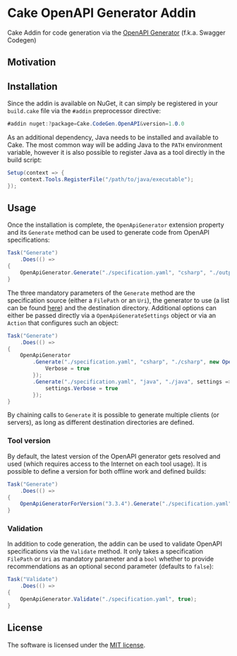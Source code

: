 # Cake OpenAPI Generator Addin
Cake Addin for code generation via the [OpenAPI Generator](https://openapi-generator.tech/) (f.k.a. Swagger Codegen)

## Motivation

## Installation
Since the addin is available on NuGet, it can simply be registered in your `build.cake` file via the `#addin` preprocessor directive:

``` csharp
#addin nuget:?package=Cake.CodeGen.OpenAPI&version=1.0.0
```

As an additional dependency, Java needs to be installed and available to Cake. The most common way will be adding Java to the `PATH` environment variable, however it is also possible to register Java as a tool directly in the build script:

``` csharp
Setup(context => {
    context.Tools.RegisterFile("/path/to/java/executable");
});
```

## Usage
Once the installation is complete, the `OpenApiGenerator` extension property and its `Generate` method can be used to generate code from OpenAPI specifications:

``` csharp
Task("Generate")
    .Does(() =>
{
    OpenApiGenerator.Generate("./specification.yaml", "csharp", "./output");
}
```

The three mandatory parameters of the `Generate` method are the specification source (either a `FilePath` or an `Uri`), the generator to use (a list can be found [here](https://openapi-generator.tech/docs/generators.html)) and the destination directory. Additional options can either be passed directly via a `OpenApiGenerateSettings` object or via an `Action` that configures such an object:

``` csharp
Task("Generate")
    .Does(() =>
{
    OpenApiGenerator
    	.Generate("./specification.yaml", "csharp", "./csharp", new OpenApiGenerateSettings() {
    		Verbose = true
    	});
    	.Generate("./specification.yaml", "java", "./java", settings => {
    		settings.Verbose = true
    	});
}
```

By chaining calls to `Generate` it is possible to generate multiple clients (or servers), as long as different destination directories are defined.

### Tool version
By default, the latest version of the OpenAPI generator gets resolved and used (which requires access to the Internet on each tool usage). It is possible to define a version for both offline work and defined builds:

``` csharp
Task("Generate")
    .Does(() =>
{
    OpenApiGeneratorForVersion("3.3.4").Generate("./specification.yaml", "csharp", "./output");
}
```

### Validation
In addition to code generation, the addin can be used to validate OpenAPI specifications via the `Validate` method. It only takes a specification `FilePath` or `Uri` as mandatory parameter and a `bool` whether to provide recommendations as an optional second parameter (defaults to `false`):

``` csharp
Task("Validate")
    .Does(() =>
{
    OpenApiGenerator.Validate("./specification.yaml", true);
}
```

## License
The software is licensed under the [MIT license](https://github.com/lukoerfer/cake-openapi/blob/master/LICENSE).

